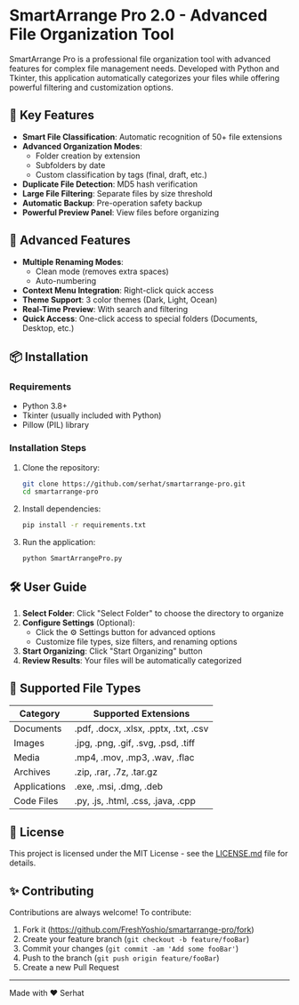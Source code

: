 # SmartArrange Pro 2.0 - Advanced File Organization Tool


SmartArrange Pro is a professional file organization tool with advanced features for complex file management needs. Developed with Python and Tkinter, this application automatically categorizes your files while offering powerful filtering and customization options.

## 🌟 Key Features

- **Smart File Classification**: Automatic recognition of 50+ file extensions
- **Advanced Organization Modes**:
  - Folder creation by extension
  - Subfolders by date
  - Custom classification by tags (final, draft, etc.)
- **Duplicate File Detection**: MD5 hash verification
- **Large File Filtering**: Separate files by size threshold
- **Automatic Backup**: Pre-operation safety backup
- **Powerful Preview Panel**: View files before organizing

## 🚀 Advanced Features

- **Multiple Renaming Modes**:
  - Clean mode (removes extra spaces)
  - Auto-numbering
- **Context Menu Integration**: Right-click quick access
- **Theme Support**: 3 color themes (Dark, Light, Ocean)
- **Real-Time Preview**: With search and filtering
- **Quick Access**: One-click access to special folders (Documents, Desktop, etc.)

## 📦 Installation

### Requirements
- Python 3.8+
- Tkinter (usually included with Python)
- Pillow (PIL) library

### Installation Steps
1. Clone the repository:
   ```bash
   git clone https://github.com/serhat/smartarrange-pro.git
   cd smartarrange-pro
   ```

2. Install dependencies:
   ```bash
   pip install -r requirements.txt
   ```

3. Run the application:
   ```bash
   python SmartArrangePro.py
   ```

## 🛠️ User Guide

1. **Select Folder**: Click "Select Folder" to choose the directory to organize
2. **Configure Settings** (Optional):
   - Click the ⚙️ Settings button for advanced options
   - Customize file types, size filters, and renaming options
3. **Start Organizing**: Click "Start Organizing" button
4. **Review Results**: Your files will be automatically categorized

## 📂 Supported File Types

| Category        | Supported Extensions                          |
|-----------------|-----------------------------------------------|
| Documents       | .pdf, .docx, .xlsx, .pptx, .txt, .csv         |
| Images          | .jpg, .png, .gif, .svg, .psd, .tiff           |
| Media           | .mp4, .mov, .mp3, .wav, .flac                 |
| Archives        | .zip, .rar, .7z, .tar.gz                      |
| Applications    | .exe, .msi, .dmg, .deb                        |
| Code Files      | .py, .js, .html, .css, .java, .cpp            |

## 📜 License

This project is licensed under the MIT License - see the [LICENSE.md](LICENSE.md) file for details.

## ✨ Contributing

Contributions are always welcome! To contribute:
1. Fork it (https://github.com/FreshYoshio/smartarrange-pro/fork)
2. Create your feature branch (`git checkout -b feature/fooBar`)
3. Commit your changes (`git commit -am 'Add some fooBar'`)
4. Push to the branch (`git push origin feature/fooBar`)
5. Create a new Pull Request

---

Made with ❤️ Serhat

